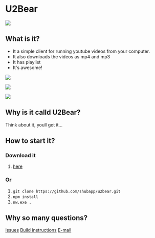 # U2Bear
![](http://i.imgur.com/Vei5l24.gif)


## What is it?
* It a simple client for running youtube videos from your computer.
* It also downloads the videos as mp4 and mp3
* It has playlist
* It's awesome!

![](http://i.imgur.com/O56FdXb.jpg)


![](http://i.imgur.com/LqjssdQ.png)


![](http://i.imgur.com/1WPD6Qi.jpg)

## Why is it calld U2Bear?
Think about it, youll get it...

## How to start it?
### Download it
1. [here](http://chat.shubapp.com/u2bear.zip)

### Or
1. `git clone https://github.com/shubapp/u2bear.git`
2. `npm install`
3. `nw.exe .`

## Why so many questions?
[Issues](https://github.com/shubapp/u2bear/issues)
[Build instructions](docs/buildInstractions.md)
[E-mail](mailto:dean@shubapp.com)
